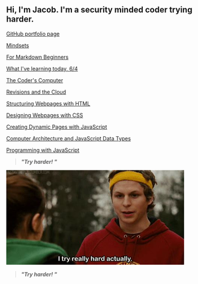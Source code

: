 ## Hi, I'm Jacob. I'm a security minded coder trying harder. 

[GitHub portfolio page](https://github.com/jacobrigal)

[Mindsets](https://jacobrigal.github.io/learning-journal/mindsets.html)

[For Markdown Beginners](https://jacobrigal.github.io/learning-journal/learning_markdown.html)

[What I've learning today, 6/4](https://jacobrigal.github.io/learning-journal/today6-4.html)

[The Coder's Computer](https://jacobrigal.github.io/learning-journal/coders_computer.html)

[Revisions and the Cloud](https://jacobrigal.github.io/learning-journal/revisions_and_the_cloud.html)

[Structuring Webpages with HTML](https://jacobrigal.github.io/learning-journal/structure_webpages_with_html.html)

[Designing Webpages with CSS](https://jacobrigal.github.io/learning-journal/design_webpages_with_css.html)

[Creating Dynamic Pages with JavaScript](https://jacobrigal.github.io/learning-journal/dynamic_webpages_with_javascript.html)

[Computer Architecture and JavaScript Data Types](https://jacobrigal.github.io/learning-journal/computer_architecture_and_logic.html)

[Programming with JavaScript](https://jacobrigal.github.io/programming_with_javascript.html)

> ***"Try harder!  "***

![A famous actor from the film Superbad running in sweats and saying, "I try really hard, actually."](tryinghard.jpg)

> ***"Try harder!  "***
